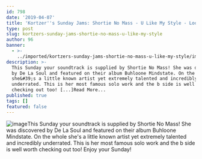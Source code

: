 ```yaml
---
id: 798
date: '2019-04-07'
title: 'Kortzer''s Sunday Jams: Shortie No Mass - U Like My Style - Loose Lips'
type: post
slug: kortzers-sunday-jams-shortie-no-mass-u-like-my-style
author: 96
banner:
  - >-
    ../imported/kortzers-sunday-jams-shortie-no-mass-u-like-my-style/image798.jpeg
description: >-
  This Sunday your soundtrack is supplied by Shortie No Mass! She was discovered
  by De La Soul and featured on their album Buhloone Mindstate. On the whole
  she&#39;s a little known artist yet extremely talented and incredibly
  underrated. This is her most famous solo work and the b side is well worth
  checking out too! [...]Read More...
published: true
tags: []
featured: false
---
```

![image](../../imported/kortzers-sunday-jams-shortie-no-mass-u-like-my-style/image798.jpeg)This Sunday your soundtrack is supplied by Shortie No Mass! She was discovered by De La Soul and featured on their album Buhloone Mindstate. On the whole she's a little known artist yet extremely talented and incredibly underrated. This is her most famous solo work and the b side is well worth checking out too! Enjoy your Sunday!
